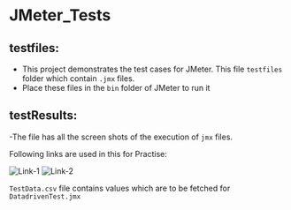 # JMeter_Tests

## testfiles:
- This project demonstrates the test cases for JMeter. This file `testfiles` folder which contain `.jmx` files.
- Place these files in the `bin` folder of JMeter to run it

## testResults:
-The file has all the screen shots of the execution of `jmx` files.

Following links are used in this for Practise:

![Link-1](https://the-internet.herokuapp.com/login)
![Link-2](https://blazedemo.com)

 `TestData.csv` file contains values which are to be fetched for `DatadrivenTest.jmx`
